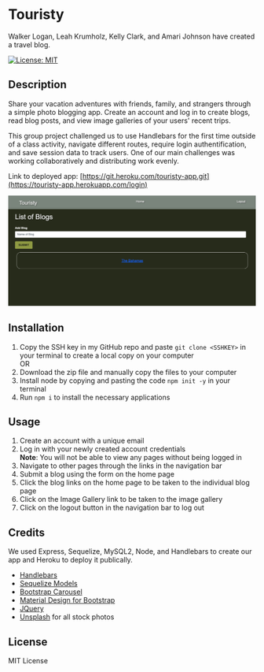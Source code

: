 # Touristy
Walker Logan, Leah Krumholz, Kelly Clark, and Amari Johnson have created a travel blog.

[![License: MIT](https://img.shields.io/badge/License-MIT-yellow.svg)](https://opensource.org/licenses/MIT)

## Description 
Share your vacation adventures with friends, family, and strangers through a simple photo blogging app. Create an account and log in to create blogs, read blog posts, and view image galleries of your users' recent trips. 

This group project challenged us to use Handlebars for the first time outside of a class activity, navigate different routes, require login authentification, and save session data to track users. One of our main challenges was working collaboratively and distributing work evenly.

Link to deployed app: [https://git.heroku.com/touristy-app.git](https://touristy-app.herokuapp.com/login)

![Preview image](/public/images/Screenshot%202023-05-18%20at%2010.23.58%20PM.png)

## Installation
1. Copy the SSH key in my GitHub repo and paste `git clone <SSHKEY>` in your terminal to create a local copy on your computer\
OR
2. Download the zip file and manually copy the files to your computer
3. Install node by copying and pasting the code `npm init -y` in your terminal
4. Run `npm i` to install the necessary applications 

## Usage
1. Create an account with a unique email
2. Log in with your newly created account credentials\
**Note**: You will not be able to view any pages without being logged in
3. Navigate to other pages through the links in the navigation bar
4. Submit a blog using the form on the home page
5. Click the blog links on the home page to be taken to the individual blog page
6. Click on the Image Gallery link to be taken to the image gallery
7. Click on the logout button in the navigation bar to log out

## Credits 
We used Express, Sequelize, MySQL2, Node, and Handlebars to create our app and Heroku to deploy it publically.

- [Handlebars](https://handlebarsjs.com/)
- [Sequelize Models](https://sequelize.org/docs/v6/core-concepts/model-basics/)
- [Bootstrap Carousel](https://getbootstrap.com/docs/5.3/components/carousel/)
- [Material Design for Bootstrap](https://mdbootstrap.com/)
- [JQuery](https://api.jquery.com/)
- [Unsplash](https://unsplash.com/) for all stock photos

## License
MIT License
